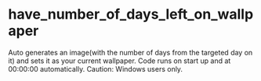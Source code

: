 # have_number_of_days_left_on_wallpaper



Auto generates an image(with the number of days from the targeted day on it) and sets it as your current wallpaper.
Code runs on start up and at 00:00:00 automatically.
Caution: Windows users only.
